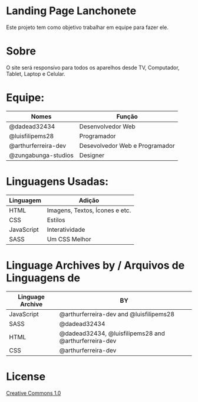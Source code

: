 # Landing Page Lanchonete
<p>Este projeto tem como objetivo trabalhar em equipe para fazer ele.</p>

# Sobre
<p>
    O site será responsívo para todos os aparelhos desde TV, Computador, Tablet, Laptop e Celular.
</p>

# Equipe:
| Nomes | Função |
| ----- | ------ |
| @dadead32434 | Desenvolvedor Web |
| @luisfilipems28 | Programador |
| @arthurferreira-dev | Desevolvedor Web e Programador |
| @zungabunga-studios | Designer |

# Linguagens Usadas:
| Linguagem | Adição |
| ----- | ------ |
| HTML | Imagens, Textos, Ícones e etc. |
| CSS | Estilos |
| JavaScript | Interatividade |
| SASS | Um CSS Melhor |

# Linguage Archives by / Arquivos de Linguagens de
| Linguage Archive | **BY** |
| ---------------- | ------ |
| JavaScript | @arthurferreira-dev and @luisfilipems28 |
| SASS | @dadead32434 |
| HTML | @dadead32434, @luisfilipems28 and @arthurferreira-dev |
| CSS | @arthurferreira-dev |

# License
<a href="LICENSE">Creative Commons 1.0</a>